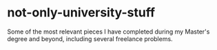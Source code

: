 # not-only-university-stuff
Some of the most relevant pieces I have completed during my Master's degree and beyond, including several freelance problems.
